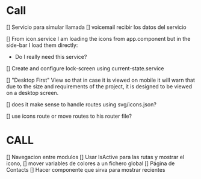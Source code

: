 # Call
[] Servicio para simular llamada
[] voicemail recibir los datos del servicio


[] From icon.service I am loading the icons from app.component but in the side-bar I load them directly:
  - Do I really need this service?

[] Create and configure lock-screen using current-state.service


[] "Desktop First" View so that in case it is viewed on mobile it will warn that due to the size and requirements of the project, it is designed to be viewed on a desktop screen.


[] does it make sense to handle routes using svg/icons.json?


[] use icons route or move routes to his router file?


# CALL 
[] Navegacion entre modulos 
[] Usar IsActive para las rutas y mostrar el icono,
[] mover variables de colores a un fichero global
[] Página de Contacts
[] Hacer componente que sirva para mostrar recientes
